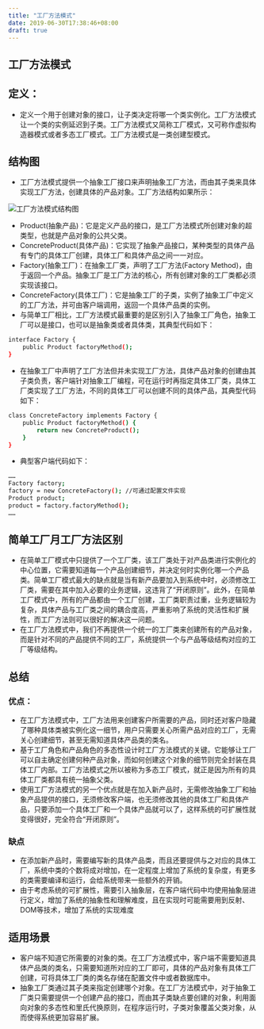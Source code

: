 ```yaml
---
title: "工厂方法模式"
date: 2019-06-30T17:38:46+08:00
draft: true
---
```


## 工厂方法模式

## 定义：

- 定义一个用于创建对象的接口，让子类决定将哪一个类实例化。工厂方法模式让一个类的实例延迟到子类。工厂方法模式又简称工厂模式，又可称作虚拟构造器模式或者多态工厂模式。工厂方法模式是一类创建型模式。

## 结构图

- 工厂方法模式提供一个抽象工厂接口来声明抽象工厂方法，而由其子类来具体实现工厂方法，创建具体的产品对象。工厂方法结构如果所示：

![工厂方法模式结构图](images/DesignPatterns/工厂方法模式结构图.jpg)

- Product(抽象产品)：它是定义产品的接口，是工厂方法模式所创建对象的超类型，也就是产品对象的公共父类。
- ConcreteProduct(具体产品)：它实现了抽象产品接口，某种类型的具体产品有专门的具体工厂创建，具体工厂和具体产品之间一一对应。
- Factory(抽象工厂)：在抽象工厂类，声明了工厂方法(Factory Method)，由于返回一个产品。抽象工厂是工厂方法的核心，所有创建对象的工厂类都必须实现该接口。
- ConcreteFactory(具体工厂)：它是抽象工厂的子类，实例了抽象工厂中定义的工厂方法，并可由客户端调用，返回一个具体产品类的实例。
- 与简单工厂相比，工厂方法模式最重要的是区别引入了抽象工厂角色，抽象工厂可以是接口，也可以是抽象类或者具体类，其典型代码如下：

```sh
interface Factory {
    public Product factoryMethod();
}
```

- 在抽象工厂中声明了工厂方法但并未实现工厂方法，具体产品对象的创建由其子类负责，客户端针对抽象工厂编程，可在运行时再指定具体工厂类，具体工厂类实现了工厂方法，不同的具体工厂可以创建不同的具体产品，其典型代码如下：

```sh
class ConcreteFactory implements Factory {
    public Product factoryMethod() {
        return new ConcreteProduct();
    }
}
```  

- 典型客户端代码如下：

```sh
……
Factory factory;
factory = new ConcreteFactory(); //可通过配置文件实现
Product product;
product = factory.factoryMethod();
……
```  

## 简单工厂月工厂方法区别

- 在简单工厂模式中只提供了一个工厂类，该工厂类处于对产品类进行实例化的中心位置，它需要知道每一个产品创建细节，并决定何时实例化哪一个产品类。简单工厂模式最大的缺点就是当有新产品要加入到系统中时，必须修改工厂类，需要在其中加入必要的业务逻辑，这违背了“开闭原则”。此外，在简单工厂模式中，所有的产品都由一个工厂创建，工厂类职责过重，业务逻辑较为复杂，具体产品与工厂类之间的耦合度高，严重影响了系统的灵活性和扩展性，而工厂方法则可以很好的解决这一问题。
- 在工厂方法模式中，我们不再提供一个统一的工厂类来创建所有的产品对象，而是针对不同的产品提供不同的工厂，系统提供一个与产品等级结构对应的工厂等级结构。

## 总结

### 优点：

- 在工厂方法模式中，工厂方法用来创建客户所需要的产品，同时还对客户隐藏了哪种具体类被实例化这一细节，用户只需要关心所需产品对应的工厂，无需关心创建细节，甚至无需知道具体产品类的类名。
- 基于工厂角色和产品角色的多态性设计时工厂方法模式的关键。它能够让工厂可以自主确定创建何种产品对象，而如何创建这个对象的细节则完全封装在具体工厂内部。工厂方法模式之所以被称为多态工厂模式，就正是因为所有的具体工厂类都具有统一抽象父类。
- 使用工厂方法模式的另一个优点就是在加入新产品时，无需修改抽象工厂和抽象产品提供的接口，无须修改客户端，也无须修改其他的具体工厂和具体产品，只要添加一个具体工厂和一个具体产品就可以了，这样系统的可扩展性就变得很好，完全符合“开闭原则”。

### 缺点

- 在添加新产品时，需要编写新的具体产品类，而且还要提供与之对应的具体工厂，系统中类的个数将成对增加，在一定程度上增加了系统的复杂度，有更多的类需要编译和运行，会给系统带来一些额外的开销。
- 由于考虑系统的可扩展性，需要引入抽象层，在客户端代码中均使用抽象层进行定义，增加了系统的抽象性和理解难度，且在实现时可能需要用到反射、DOM等技术，增加了系统的实现难度

## 适用场景

- 客户端不知道它所需要的对象的类。在工厂方法模式中，客户端不需要知道具体产品类的类名，只需要知道所对应的工厂即可，具体的产品对象有具体工厂创建，可将具体工厂类的类名存储在配置文件中或者数据库中。
- 抽象工厂类通过其子类来指定创建哪个对象。在工厂方法模式中，对于抽象工厂类只需要提供一个创建产品的接口，而由其子类缺点要创建的对象，利用面向对象的多态性和里氏代换原则，在程序运行时，子类对象覆盖父类对象，从而使得系统更加容易扩展。
